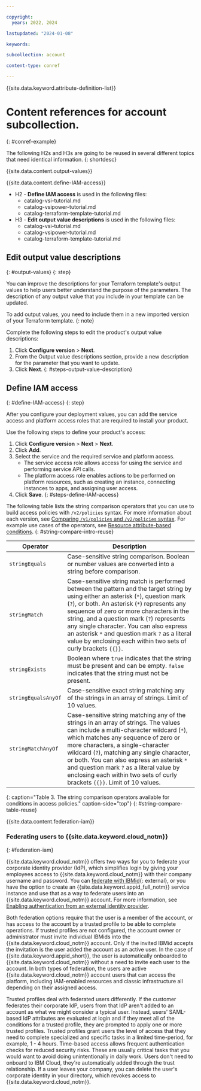 ```yaml
---

copyright:
  years: 2022, 2024

lastupdated: "2024-01-08"

keywords:

subcollection: account

content-type: conref

---
```


{{site.data.keyword.attribute-definition-list}}

# Content references for account subcollection.
{: #conref-example}

The following H2s and H3s are going to be reused in several different topics that need identical information.
{: shortdesc}


{{site.data.content.output-values}}

{{site.data.content.define-IAM-access}}


* H2 - **Define IAM access** is used in the following files:
   * catalog-vsi-tutorial.md
   * catalog-vsipower-tutorial.md
   * catalog-terraform-template-tutorial.md
* H3 - **Edit output value descriptions** is used in the following files:
   * catalog-vsi-tutorial.md
   * catalog-vsipower-tutorial.md
   * catalog-terraform-template-tutorial.md

## Edit output value descriptions
{: #output-values}
{: step}

You can improve the descriptions for your Terraform template's output values to help users better understand the purpose of the parameters. The description of any output value that you include in your template can be updated.

To add output values, you need to include them in a new imported version of your Terraform template.
{: note}

Complete the following steps to edit the product's output value descriptions:

1. Click **Configure version** > **Next**.
1. From the Output value descriptions section, provide a new description for the parameter that you want to update.
1. Click **Next**.
{: #steps-output-value-description}

## Define IAM access
{: #define-IAM-access}
{: step}

After you configure your deployment values, you can add the service access and platform access roles that are required to install your product.

Use the following steps to define your product's access:

1. Click **Configure version** > **Next** > **Next**.
1. Click **Add**.
1. Select the service and the required service and platform access.
   * The service access role allows access for using the service and performing service API calls.
   * The platform access role enables actions to be performed on platform resources, such as creating an instance, connecting instances to apps, and assigning user access.
1. Click **Save**.
{: #steps-define-IAM-access}


<!--- String comparisons used in known-issues.md and iam-wildcard.md--->

The following table lists the string comparison operators that you can use to build access policies with `/v2/policies` syntax. For more information about each version, see [Comparing `/v1/policies` and `/v2/policies` syntax](/docs/account?topic=account-known-issues#compare-syntax). For example use cases of the operators, see [Resource attribute-based conditions](/docs/account?topic=account-iam-condition-properties&interface=ui#resource-based-conditions).
{: #string-compare-intro-reuse}

| Operator   | Description  |
|------------|--------------|
| `stringEquals`  | Case-sensitive string comparison. Boolean or number values are converted into a string before comparison. |
| `stringMatch`  | Case-sensitive string match is performed between the pattern and the target string by using either an asterisk (`*`), question mark (`?`), or both. An asterisk (`*`) represents any sequence of zero or more characters in the string, and a question mark (`?`) represents any single character. You can also express an asterisk `*` and question mark `?` as a literal value by enclosing each within two sets of curly brackets `{{}}`. |
| `stringExists`  |  Boolean where `true` indicates that the string must be present and can be empty. `false` indicates that the string must not be present. |
| `stringEqualsAnyOf` | Case-sensitive exact string matching any of the strings in an array of strings. Limit of 10 values. |
| `stringMatchAnyOf` | Case-sensitive string matching any of the strings in an array of strings. The values can include a multi-character wildcard (`*`), which matches any sequence of zero or more characters, a single-character wildcard (`?`), matching any single character, or both. You can also express an asterisk `*` and question mark `?` as a literal value by enclosing each within two sets of curly brackets `{{}}`. Limit of 10 values. |
{: caption="Table 3. The string comparison operators available for conditions in access policies." caption-side="top"}
{: #string-compare-table-reuse}

<!--- H3 "Federating users to IBM Cloud" is used in iam-identities.md and iam-mappings.md--->

{{site.data.content.federation-iam}}

### Federating users to {{site.data.keyword.cloud_notm}}
{: #federation-iam}

{{site.data.keyword.cloud_notm}} offers two ways for you to federate your corporate identity provider (IdP), which simplifies login by giving your employees access to {{site.data.keyword.cloud_notm}} with their company username and password. You can [federate with IBMid](https://www.ibm.com/docs/en/ief){: external}, or you have the option to create an {{site.data.keyword.appid_full_notm}} service instance and use that as a way to federate users into an {{site.data.keyword.cloud_notm}} account. For more information, see [Enabling authentication from an external identity provider](/docs/account?topic=account-idp-integration).

Both federation options require that the user is a member of the account, or has access to the account by a trusted profile to be able to complete operations. If trusted profiles are not configured, the account owner or administrator must invite individual IBMids into the {{site.data.keyword.cloud_notm}} account. Only if the invited IBMid accepts the invitation is the user added the account as an active user. In the case of {{site.data.keyword.appid_short}}, the user is automatically onboarded to {{site.data.keyword.cloud_notm}} without a need to invite each user to the account. In both types of federation, the users are active {{site.data.keyword.cloud_notm}} account users that can access the platform, including IAM-enabled resources and classic infrastructure all depending on their assigned access.

Trusted profiles deal with federated users differently. If the customer federates their corporate IdP, users from that IdP aren't added to an account as what we might consider a typical user. Instead, users' SAML-based IdP attributes are evaluated at login and if they meet all of the conditions for a trusted profile, they are prompted to apply one or more trusted profiles. Trusted profiles grant users the level of access that they need to complete specialized and specific tasks in a limited time-period, for example, 1 - 4 hours. Time-based access allows frequent authentication checks for reduced security risks. These are usually critical tasks that you would want to avoid doing unintentionally in daily work. Users don't need to onboard to IBM Cloud, they're automatically added through the trust relationship. If a user leaves your company, you can delete the user's corporate identity in your directory, which revokes access to {{site.data.keyword.cloud_notm}}.
